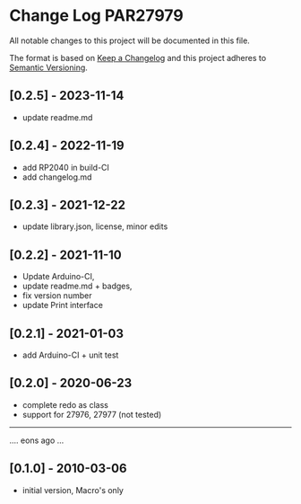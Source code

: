 # Change Log PAR27979

All notable changes to this project will be documented in this file.

The format is based on [Keep a Changelog](http://keepachangelog.com/)
and this project adheres to [Semantic Versioning](http://semver.org/).


## [0.2.5] - 2023-11-14
- update readme.md

## [0.2.4] - 2022-11-19
- add RP2040 in build-CI
- add changelog.md

## [0.2.3] - 2021-12-22
- update library.json, license, minor edits

## [0.2.2] - 2021-11-10
- Update Arduino-CI,
- update readme.md + badges,
- fix version number
- update Print interface

## [0.2.1] - 2021-01-03
- add Arduino-CI + unit test

## [0.2.0] - 2020-06-23
- complete redo as class
- support for 27976, 27977 (not tested)

----

.... eons ago ...

## [0.1.0] - 2010-03-06
- initial version, Macro's only

